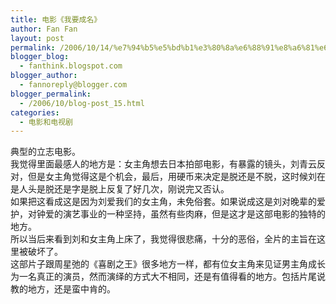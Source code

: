 ```yaml
---
title: 电影《我要成名》
author: Fan Fan
layout: post
permalink: /2006/10/14/%e7%94%b5%e5%bd%b1%e3%80%8a%e6%88%91%e8%a6%81%e6%88%90%e5%90%8d%e3%80%8b/
blogger_blog:
  - fanthink.blogspot.com
blogger_author:
  - fannoreply@blogger.com
blogger_permalink:
  - /2006/10/blog-post_15.html
categories:
  - 电影和电视剧
---
```

典型的立志电影。  
我觉得里面最感人的地方是：女主角想去日本拍部电影，有暴露的镜头，刘青云反对，但是女主角觉得这是个机会，最后，用硬币来决定是脱还是不脱，这时候刘在是人头是脱还是字是脱上反复了好几次，刚说完又否认。  
如果把这看成这是因为刘爱我们的女主角，未免俗套。如果说成这是刘对晚辈的爱护，对钟爱的演艺事业的一种坚持，虽然有些肉麻，但是这才是这部电影的独特的地方。  
所以当后来看到刘和女主角上床了，我觉得很悲痛，十分的恶俗，全片的主旨在这里被破坏了。  
这部片子跟周星弛的《喜剧之王》很多地方一样，都有位女主角来见证男主角成长为一名真正的演员，然而演绎的方式大不相同，还是有值得看的地方。包括片尾说教的地方，还是蛮中肯的。